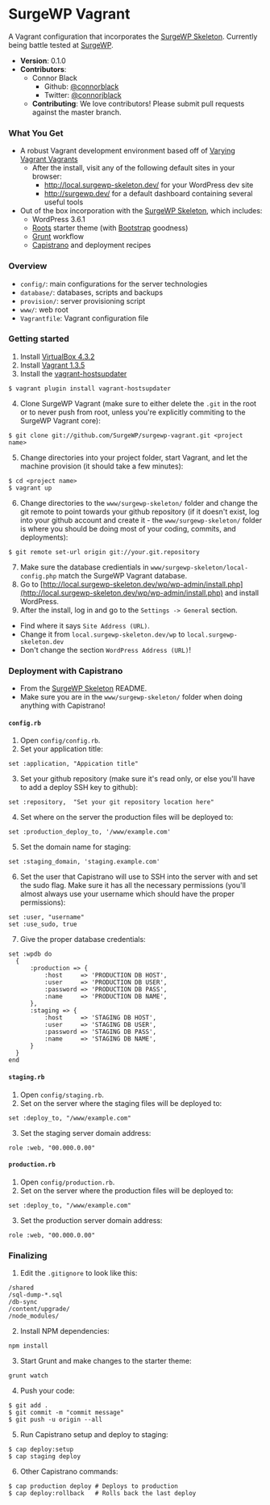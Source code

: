 # SurgeWP Vagrant
A Vagrant configuration that incorporates the [SurgeWP Skeleton](https://github.com/SurgeWP/surgewp-skeleton). Currently being battle tested at [SurgeWP](http://www.surgewp.com/).

  * **Version**: 0.1.0
  * **Contributors**:
    * Connor Black 
      * Github: [@connorblack](http://github.com/connorblack)
      * Twitter: [@connorjblack](https://twitter.com/connorjblack)
    * **Contributing**: We love contributors! Please submit pull requests against the master branch.

### What You Get

  * A robust Vagrant development environment based off of [Varying Vagrant Vagrants](https://github.com/10up/varying-vagrant-vagrants)
    * After the install, visit any of the following default sites in your browser:
      * http://local.surgewp-skeleton.dev/ for your WordPress dev site
      * http://surgewp.dev/ for a default dashboard containing several useful tools
  * Out of the box incorporation with the [SurgeWP Skeleton](https://github.com/SurgeWP/surgewp-skeleton), which includes:
    * WordPress 3.6.1
    * [Roots](http://roots.io/) starter theme (with [Bootstrap](http://getbootstrap.com/) goodness)
    * [Grunt](http://gruntjs.com/) workflow
    * [Capistrano](http://www.capistranorb.com/) and deployment recipes 

### Overview

  * `config/`: main configurations for the server technologies
  * `database/`: databases, scripts and backups
  * `provision/`: server provisioning script
  * `www/`: web root
  * `Vagrantfile`: Vagrant configuration file

### Getting started

1. Install [VirtualBox 4.3.2](https://www.virtualbox.org/wiki/Downloads)
2. Install [Vagrant 1.3.5](http://downloads.vagrantup.com/tags/v1.3.5)
3. Install the [vagrant-hostsupdater](https://github.com/cogitatio/vagrant-hostsupdater)

  ```
  $ vagrant plugin install vagrant-hostsupdater
  ```
4. Clone SurgeWP Vagrant (make sure to either delete the `.git` in the root or to never push from root, unless you're explicitly commiting to the SurgeWP Vagrant core):

  ```
  $ git clone git://github.com/SurgeWP/surgewp-vagrant.git <project name>
  ```
5. Change directories into your project folder, start Vagrant, and let the machine provision (it should take a few minutes):

  ```
  $ cd <project name>
  $ vagrant up
  ```
6. Change directories to the `www/surgewp-skeleton/` folder and change the git remote to point towards your github repository (if it doesn't exist, log into your github account and create it - the `www/surgewp-skeleton/` folder is where you should be doing most of your coding, commits, and deployments):

  ```
  $ git remote set-url origin git://your.git.repository
  ```
7. Make sure the database credientials in `www/surgewp-skeleton/local-config.php` match the SurgeWP Vagrant database.
8. Go to [http://local.surgewp-skeleton.dev/wp/wp-admin/install.php](http://local.surgewp-skeleton.dev/wp/wp-admin/install.php) and install WordPress.
9. After the install, log in and go to the `Settings -> General` section.
  * Find where it says `Site Address (URL)`.
  * Change it from `local.surgewp-skeleton.dev/wp` to `local.surgewp-skeleton.dev`
  * Don't change the section `WordPress Address (URL)`!

### Deployment with Capistrano

 * From the [SurgeWP Skeleton](https://github.com/SurgeWP/surgewp-skeleton) README. 
 * Make sure you are in the `www/surgewp-skeleton/` folder when doing anything with Capistrano!

#### `config.rb`

1. Open `config/config.rb`.
2. Set your application title:

  ```
  set :application, "Appication title"
  ```
3. Set your github repository (make sure it's read only, or else you'll have to add a deploy SSH key to github):

  ```
  set :repository,  "Set your git repository location here"
  ```
4. Set where on the server the production files will be deployed to:
  
  ```
  set :production_deploy_to, '/www/example.com'
  ```
5. Set the domain name for staging:

  ```
  set :staging_domain, 'staging.example.com'
  ```
6. Set the user that Capistrano will use to SSH into the server with and set the sudo flag. Make sure it has all the necessary permissions (you'll almost always use your username which should have the proper permissions):

  ```
  set :user, "username"
  set :use_sudo, true
  ```
7. Give the proper database credentials:

  ```
  set :wpdb do
  	{
  		:production => {
  			:host     => 'PRODUCTION DB HOST',
  			:user     => 'PRODUCTION DB USER',
  			:password => 'PRODUCTION DB PASS',
  			:name     => 'PRODUCTION DB NAME',
  		},
  		:staging => {
  			:host     => 'STAGING DB HOST',
  			:user     => 'STAGING DB USER',
  			:password => 'STAGING DB PASS',
  			:name     => 'STAGING DB NAME',
  		}
  	}
  end
  ```
  
#### `staging.rb`
1. Open `config/staging.rb`.
2. Set on the server where the staging files will be deployed to:

  ```
  set :deploy_to, "/www/example.com"
  ```
3. Set the staging server domain address:

  ```
  role :web, "00.000.0.00"
  ```
  
#### `production.rb`
1. Open `config/production.rb`.
2. Set on the server where the production files will be deployed to:

  ```
  set :deploy_to, "/www/example.com"
  ```
3. Set the production server domain address:

  ```
  role :web, "00.000.0.00"
  ```

### Finalizing
1. Edit the `.gitignore` to look like this:

  ```
  /shared
  /sql-dump-*.sql
  /db-sync
  /content/upgrade/
  /node_modules/
  ```
2. Install NPM dependencies:

  ```
  npm install
  ```
3. Start Grunt and make changes to the starter theme:
  
  ```
  grunt watch
  ```
4. Push your code:
  
  ```
  $ git add .
  $ git commit -m "commit message"
  $ git push -u origin --all
  ```
5. Run Capistrano setup and deploy to staging:
  
  ```
  $ cap deploy:setup
  $ cap staging deploy
  ```
6. Other Capistrano commands:
  
  ```
  $ cap production deploy # Deploys to production
  $ cap deploy:rollback   # Rolls back the last deploy
  ```
  
